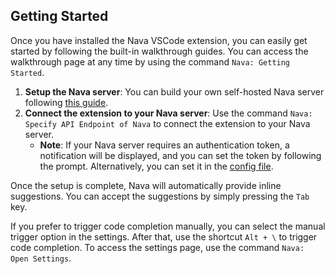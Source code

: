 ## Getting Started

Once you have installed the Nava VSCode extension, you can easily get started by following the built-in walkthrough guides. You can access the walkthrough page at any time by using the command `Nava: Getting Started`.

1. **Setup the Nava server**: You can build your own self-hosted Nava server following [this guide](https://Nava.Navaml.com/docs/installation).
2. **Connect the extension to your Nava server**: Use the command `Nava: Specify API Endpoint of Nava` to connect the extension to your Nava server.
   - **Note**: If your Nava server requires an authentication token, a notification will be displayed, and you can set the token by following the prompt. Alternatively, you can set it in the [config file](https://Nava.Navaml.com/docs/extensions/configurations).

Once the setup is complete, Nava will automatically provide inline suggestions. You can accept the suggestions by simply pressing the `Tab` key.

If you prefer to trigger code completion manually, you can select the manual trigger option in the settings. After that, use the shortcut `Alt + \` to trigger code completion. To access the settings page, use the command `Nava: Open Settings`.
